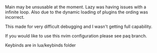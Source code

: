 Main may be unsusable at the moment. Lazy was having issues with a infinite loop. Also due to the dynamic loading of plugins the ording was incorrect. 

This made for very difficult debugging and I wasn't getting full capability. 

If you would like to use this nvim configuration please see paq branch. 

Keybinds are in lua/keybinds folder 

